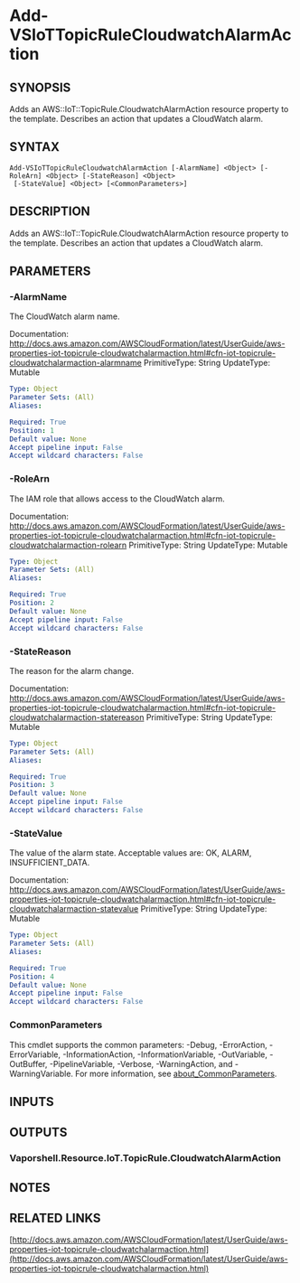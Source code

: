 # Add-VSIoTTopicRuleCloudwatchAlarmAction

## SYNOPSIS
Adds an AWS::IoT::TopicRule.CloudwatchAlarmAction resource property to the template.
Describes an action that updates a CloudWatch alarm.

## SYNTAX

```
Add-VSIoTTopicRuleCloudwatchAlarmAction [-AlarmName] <Object> [-RoleArn] <Object> [-StateReason] <Object>
 [-StateValue] <Object> [<CommonParameters>]
```

## DESCRIPTION
Adds an AWS::IoT::TopicRule.CloudwatchAlarmAction resource property to the template.
Describes an action that updates a CloudWatch alarm.

## PARAMETERS

### -AlarmName
The CloudWatch alarm name.

Documentation: http://docs.aws.amazon.com/AWSCloudFormation/latest/UserGuide/aws-properties-iot-topicrule-cloudwatchalarmaction.html#cfn-iot-topicrule-cloudwatchalarmaction-alarmname
PrimitiveType: String
UpdateType: Mutable

```yaml
Type: Object
Parameter Sets: (All)
Aliases:

Required: True
Position: 1
Default value: None
Accept pipeline input: False
Accept wildcard characters: False
```

### -RoleArn
The IAM role that allows access to the CloudWatch alarm.

Documentation: http://docs.aws.amazon.com/AWSCloudFormation/latest/UserGuide/aws-properties-iot-topicrule-cloudwatchalarmaction.html#cfn-iot-topicrule-cloudwatchalarmaction-rolearn
PrimitiveType: String
UpdateType: Mutable

```yaml
Type: Object
Parameter Sets: (All)
Aliases:

Required: True
Position: 2
Default value: None
Accept pipeline input: False
Accept wildcard characters: False
```

### -StateReason
The reason for the alarm change.

Documentation: http://docs.aws.amazon.com/AWSCloudFormation/latest/UserGuide/aws-properties-iot-topicrule-cloudwatchalarmaction.html#cfn-iot-topicrule-cloudwatchalarmaction-statereason
PrimitiveType: String
UpdateType: Mutable

```yaml
Type: Object
Parameter Sets: (All)
Aliases:

Required: True
Position: 3
Default value: None
Accept pipeline input: False
Accept wildcard characters: False
```

### -StateValue
The value of the alarm state.
Acceptable values are: OK, ALARM, INSUFFICIENT_DATA.

Documentation: http://docs.aws.amazon.com/AWSCloudFormation/latest/UserGuide/aws-properties-iot-topicrule-cloudwatchalarmaction.html#cfn-iot-topicrule-cloudwatchalarmaction-statevalue
PrimitiveType: String
UpdateType: Mutable

```yaml
Type: Object
Parameter Sets: (All)
Aliases:

Required: True
Position: 4
Default value: None
Accept pipeline input: False
Accept wildcard characters: False
```

### CommonParameters
This cmdlet supports the common parameters: -Debug, -ErrorAction, -ErrorVariable, -InformationAction, -InformationVariable, -OutVariable, -OutBuffer, -PipelineVariable, -Verbose, -WarningAction, and -WarningVariable. For more information, see [about_CommonParameters](http://go.microsoft.com/fwlink/?LinkID=113216).

## INPUTS

## OUTPUTS

### Vaporshell.Resource.IoT.TopicRule.CloudwatchAlarmAction
## NOTES

## RELATED LINKS

[http://docs.aws.amazon.com/AWSCloudFormation/latest/UserGuide/aws-properties-iot-topicrule-cloudwatchalarmaction.html](http://docs.aws.amazon.com/AWSCloudFormation/latest/UserGuide/aws-properties-iot-topicrule-cloudwatchalarmaction.html)

